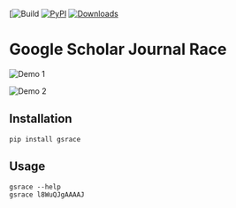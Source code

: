 [![Build](https://img.shields.io/github/actions/workflow/status/faridrashidi/google-scholar-journal-race/ci.yml?branch=main&label=build&logo=githubactions&logoColor=FFFFFF&style=flat-square)
[![PyPI](https://img.shields.io/pypi/v/gsrace?logo=PyPi&logoColor=FFFFFF&style=flat-square&color=orange)](https://pypi.org/project/gsrace)
[![Downloads](https://img.shields.io/badge/dynamic/json?logo=PyPi&logoColor=FFFFFF&style=flat-square&color=blue&label=downloads&query=%24.total_downloads&url=https%3A%2F%2Fapi.pepy.tech%2Fapi%2Fprojects%2Fgsrace)](https://pepy.tech/project/gsrace)

# Google Scholar Journal Race

![Demo 1](https://user-images.githubusercontent.com/2772503/151423387-cc2c20a2-e8ce-4613-8ed4-82b5a6ffdaac.gif)

![Demo 2](https://user-images.githubusercontent.com/2772503/151365715-795e3598-457f-4570-a213-d402a85f2aec.gif)

## Installation

```
pip install gsrace
```

## Usage

```
gsrace --help
gsrace l8WuQJgAAAAJ
```
